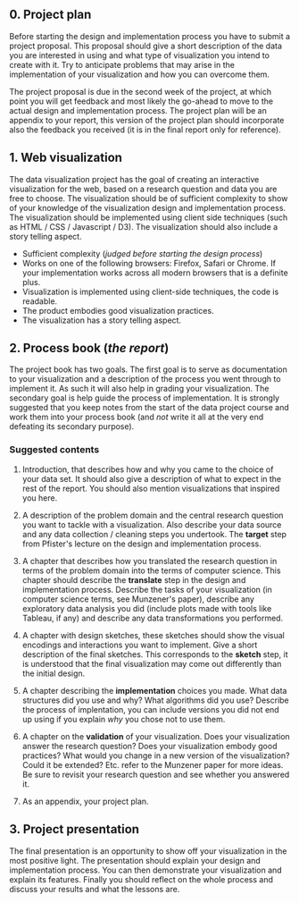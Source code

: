 ## 0. Project plan

Before starting the design and implementation process you have to submit
a project proposal. This proposal should give a short description of the
data you are interested in using and what type of visualization you 
intend to create with it. Try to anticipate problems that may arise in
the implementation of your visualization and how you can overcome them. 

The project proposal is due in the second week of the project, at which
point you will get feedback and most likely the go-ahead to move to the
actual design and implementation process. The project plan will be an
appendix to your report, this version of the project plan should
incorporate also the feedback you received (it is in the final report
only for reference).

## 1. Web visualization

The data visualization project has the goal of creating an interactive
visualization for the web, based on a research question and data you
are free to choose. The visualization should be of sufficient complexity
to show of your knowledge of the visualization design and implementation
process. The visualization should be implemented using client side 
techniques (such as HTML / CSS / Javascript / D3). The visualization 
should also include a story telling aspect. 

* Sufficient complexity (*judged before starting the design process*)
* Works on one of the following browsers: Firefox, Safari or Chrome. If your
  implementation works across all modern browsers that is a definite plus.
* Visualization is implemented using client-side techniques, the code is
  readable.
* The product embodies good visualization practices.
* The visualization has a story telling aspect.


## 2. Process book (*the report*)

The project book has two goals. The first goal is to serve as documentation
to your visualization and a description of the process you went through to
implement it. As such it will also help in grading your visualization. The
secondary goal is help guide the process of implementation. It is strongly
suggested that you keep notes from the start of the data project course and
work them into your process book (and *not* write it all at the very end 
defeating its secondary purpose).


### Suggested contents

1. Introduction, that describes how and why you came to the choice of
   your data set. It should also give a description of what to expect
   in the rest of the report. You should also mention visualizations that
   inspired you here.

2. A description of the problem domain and the central research question
   you want to tackle with a visualization. Also describe your data source
   and any data collection / cleaning steps you undertook. The **target**
   step from Pfister's lecture on the design and implementation process.

3. A chapter that describes how you translated the research question in terms
   of the problem domain into the terms of computer science. This chapter
   should describe the **translate** step in the design and implementation
   process. Describe the tasks of your visualization (in computer science
   terms, see Munzener's paper), describe any exploratory data analysis you
   did (include plots made with tools like Tableau, if any) and describe any
   data transformations you performed.

4. A chapter with design sketches, these sketches should show the visual
   encodings and interactions you want to implement. Give a short description
   of the final sketches. This corresponds to the **sketch** step, it is
   understood that the final visualization may come out differently than the
   initial design. 

5. A chapter describing the **implementation** choices you made. What data
   structures did you use and why? What algorithms did you use? Describe the
   process of implentation, you can include versions you did not end up using
   if you explain *why* you chose not to use them.

6. A chapter on the **validation** of your visualization. Does your visualization
   answer the research question? Does your visualization embody good practices?
   What would you change in a new version of the visualization? Could it be
   extended? Etc. refer to the Munzener paper for more ideas. Be sure to
   revisit your research question and see whether you answered it.

7. As an appendix, your project plan.


## 3. Project presentation

The final presentation is an opportunity to show off your visualization in the
most positive light. The presentation should explain your design and
implementation process. You can then demonstrate your visualization and explain
its features. Finally you should reflect on the whole process and discuss your
results and what the lessons are.

